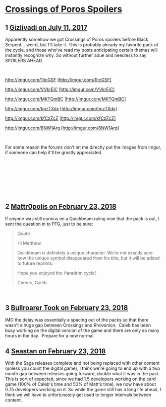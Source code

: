 # [Crossings of Poros Spoilers](https://community.fantasyflightgames.com/topic/253912-crossings-of-poros-spoilers/)

## 1 [Gizlivadi on July 11, 2017](https://community.fantasyflightgames.com/topic/253912-crossings-of-poros-spoilers/?do=findComment&comment=2875490)

Apparently somehow we got Crossings of Poros spoilers before Black Serpent... weird, but I'll take it. This is probably already my favorite pack of the cycle, and those who've read my posts anticipating certain themes will instantly recognize why. So without further adue and needless to say SPOILERS AHEAD

 

http://imgur.com/1ltcGSF [http://imgur.com/1ltcGSF]

http://imgur.com/VVkrEiC [http://imgur.com/VVkrEiC]

http://imgur.com/MKTQmBC [http://imgur.com/MKTQmBC]

http://imgur.com/tmzTXdx [http://imgur.com/tmzTXdx]

http://imgur.com/kfCzZcZ [http://imgur.com/kfCzZcZ]

http://imgur.com/8NW1Arq [http://imgur.com/8NW1Arq]

 

For some reason the forums don't let me directly put the images from Imgur, if someone can help it'll be greatly appreciated.

 

 

 

 

## 2 [Mattr0polis on February 23, 2018](https://community.fantasyflightgames.com/topic/253912-crossings-of-poros-spoilers/?do=findComment&comment=3226241)

If anyone was still curious on a Quickbeam ruling now that the pack is out, I sent the question in to FFG, just to be sure:

> Quote
> 
> Hi Matthew,
> 
> Quickbeam is definitely a unique character. We’re not exactly sure how the unique symbol disappeared from his title, but it will be added to future reprints.
> 
> Hope you enjoyed the Haradrim cycle!
> 
> Cheers,
> Caleb

 

## 3 [Bullroarer Took on February 23, 2018](https://community.fantasyflightgames.com/topic/253912-crossings-of-poros-spoilers/?do=findComment&comment=3226277)

IMO the delay was essentially a spacing out of the packs so that there wasn't a huge gap between Crossings and Rhovanion.  Caleb has been busy working on the digital version of the game and there are only so many hours in the day.  Prepare for a new normal.

## 4 [Seastan on February 23, 2018](https://community.fantasyflightgames.com/topic/253912-crossings-of-poros-spoilers/?do=findComment&comment=3226434)

With the Saga releases complete and not being replaced with other content (unless you count the digital game), I think we're going to end up with a two month gap between releases going forward, double what it was in the past. This is sort of expected, since we had 1.5 developers working on the card game (100% of Caleb's time and 50% of Matt's time), we now have about 0.75 developers working on it. So while the game still has a long life ahead, I think we will have to unfortunately get used to longer intervals between content.

